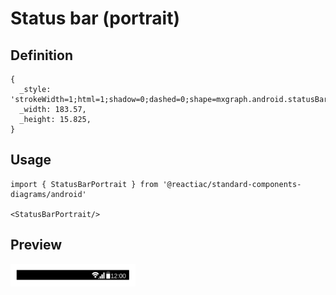 # Status bar (portrait)

## Definition

```
{
  _style: 'strokeWidth=1;html=1;shadow=0;dashed=0;shape=mxgraph.android.statusBar;align=center;fillColor=#000000;strokeColor=#ffffff;fontColor=#ffffff;fontSize=10;sketch=0;',
  _width: 183.57,
  _height: 15.825,
}
```

## Usage

```
import { StatusBarPortrait } from '@reactiac/standard-components-diagrams/android'

<StatusBarPortrait/>
```

## Preview

<img src="./status-bar-portrait.png" width="200"/>
